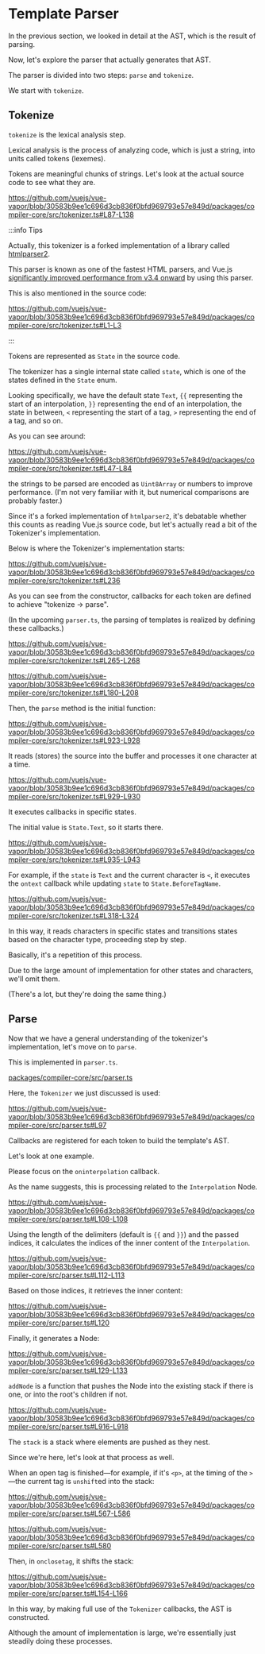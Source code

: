 # Template Parser

In the previous section, we looked in detail at the AST, which is the result of parsing.

Now, let's explore the parser that actually generates that AST.

The parser is divided into two steps: `parse` and `tokenize`.

We start with `tokenize`.

## Tokenize

<div v-pre>

`tokenize` is the lexical analysis step.

Lexical analysis is the process of analyzing code, which is just a string, into units called tokens (lexemes).

Tokens are meaningful chunks of strings. Let's look at the actual source code to see what they are.

https://github.com/vuejs/vue-vapor/blob/30583b9ee1c696d3cb836f0bfd969793e57e849d/packages/compiler-core/src/tokenizer.ts#L87-L138

:::info Tips

Actually, this tokenizer is a forked implementation of a library called [htmlparser2](https://github.com/fb55/htmlparser2/tree/master).

This parser is known as one of the fastest HTML parsers, and Vue.js [significantly improved performance from v3.4 onward](https://blog.vuejs.org/posts/vue-3-4#_2x-faster-parser-and-improved-sfc-build-performance) by using this parser.

This is also mentioned in the source code:

https://github.com/vuejs/vue-vapor/blob/30583b9ee1c696d3cb836f0bfd969793e57e849d/packages/compiler-core/src/tokenizer.ts#L1-L3

:::

Tokens are represented as `State` in the source code.

The tokenizer has a single internal state called `state`, which is one of the states defined in the `State` enum.

Looking specifically, we have the default state `Text`, `{{` representing the start of an interpolation, `}}` representing the end of an interpolation, the state in between, `<` representing the start of a tag, `>` representing the end of a tag, and so on.

As you can see around:

https://github.com/vuejs/vue-vapor/blob/30583b9ee1c696d3cb836f0bfd969793e57e849d/packages/compiler-core/src/tokenizer.ts#L47-L84

the strings to be parsed are encoded as `Uint8Array` or numbers to improve performance. (I'm not very familiar with it, but numerical comparisons are probably faster.)

Since it's a forked implementation of `htmlparser2`, it's debatable whether this counts as reading Vue.js source code, but let's actually read a bit of the Tokenizer's implementation.

Below is where the Tokenizer's implementation starts:

https://github.com/vuejs/vue-vapor/blob/30583b9ee1c696d3cb836f0bfd969793e57e849d/packages/compiler-core/src/tokenizer.ts#L236

As you can see from the constructor, callbacks for each token are defined to achieve "tokenize -> parse".

(In the upcoming `parser.ts`, the parsing of templates is realized by defining these callbacks.)

https://github.com/vuejs/vue-vapor/blob/30583b9ee1c696d3cb836f0bfd969793e57e849d/packages/compiler-core/src/tokenizer.ts#L265-L268

https://github.com/vuejs/vue-vapor/blob/30583b9ee1c696d3cb836f0bfd969793e57e849d/packages/compiler-core/src/tokenizer.ts#L180-L208

Then, the `parse` method is the initial function:

https://github.com/vuejs/vue-vapor/blob/30583b9ee1c696d3cb836f0bfd969793e57e849d/packages/compiler-core/src/tokenizer.ts#L923-L928

It reads (stores) the source into the buffer and processes it one character at a time.

https://github.com/vuejs/vue-vapor/blob/30583b9ee1c696d3cb836f0bfd969793e57e849d/packages/compiler-core/src/tokenizer.ts#L929-L930

It executes callbacks in specific states.

The initial value is `State.Text`, so it starts there.

https://github.com/vuejs/vue-vapor/blob/30583b9ee1c696d3cb836f0bfd969793e57e849d/packages/compiler-core/src/tokenizer.ts#L935-L943

For example, if the `state` is `Text` and the current character is `<`, it executes the `ontext` callback while updating `state` to `State.BeforeTagName`.

https://github.com/vuejs/vue-vapor/blob/30583b9ee1c696d3cb836f0bfd969793e57e849d/packages/compiler-core/src/tokenizer.ts#L318-L324

In this way, it reads characters in specific states and transitions states based on the character type, proceeding step by step.

Basically, it's a repetition of this process.

Due to the large amount of implementation for other states and characters, we'll omit them.

(There's a lot, but they're doing the same thing.)

## Parse

Now that we have a general understanding of the tokenizer's implementation, let's move on to `parse`.

This is implemented in `parser.ts`.

[packages/compiler-core/src/parser.ts](https://github.com/vuejs/vue-vapor/blob/30583b9ee1c696d3cb836f0bfd969793e57e849d/packages/compiler-core/src/parser.ts)

Here, the `Tokenizer` we just discussed is used:

https://github.com/vuejs/vue-vapor/blob/30583b9ee1c696d3cb836f0bfd969793e57e849d/packages/compiler-core/src/parser.ts#L97

Callbacks are registered for each token to build the template's AST.

Let's look at one example.

Please focus on the `oninterpolation` callback.

As the name suggests, this is processing related to the `Interpolation` Node.

https://github.com/vuejs/vue-vapor/blob/30583b9ee1c696d3cb836f0bfd969793e57e849d/packages/compiler-core/src/parser.ts#L108-L108

Using the length of the delimiters (default is `{{` and `}}`) and the passed indices, it calculates the indices of the inner content of the `Interpolation`.

https://github.com/vuejs/vue-vapor/blob/30583b9ee1c696d3cb836f0bfd969793e57e849d/packages/compiler-core/src/parser.ts#L112-L113

Based on those indices, it retrieves the inner content:

https://github.com/vuejs/vue-vapor/blob/30583b9ee1c696d3cb836f0bfd969793e57e849d/packages/compiler-core/src/parser.ts#L120

Finally, it generates a Node:

https://github.com/vuejs/vue-vapor/blob/30583b9ee1c696d3cb836f0bfd969793e57e849d/packages/compiler-core/src/parser.ts#L129-L133

`addNode` is a function that pushes the Node into the existing stack if there is one, or into the root's children if not.

https://github.com/vuejs/vue-vapor/blob/30583b9ee1c696d3cb836f0bfd969793e57e849d/packages/compiler-core/src/parser.ts#L916-L918

The `stack` is a stack where elements are pushed as they nest.

Since we're here, let's look at that process as well.

When an open tag is finished—for example, if it's `<p>`, at the timing of the `>`—the current tag is `unshift`ed into the stack:

https://github.com/vuejs/vue-vapor/blob/30583b9ee1c696d3cb836f0bfd969793e57e849d/packages/compiler-core/src/parser.ts#L567-L586

https://github.com/vuejs/vue-vapor/blob/30583b9ee1c696d3cb836f0bfd969793e57e849d/packages/compiler-core/src/parser.ts#L580

Then, in `onclosetag`, it shifts the stack:

https://github.com/vuejs/vue-vapor/blob/30583b9ee1c696d3cb836f0bfd969793e57e849d/packages/compiler-core/src/parser.ts#L154-L166

In this way, by making full use of the `Tokenizer` callbacks, the AST is constructed.

Although the amount of implementation is large, we're essentially just steadily doing these processes.

</div>

